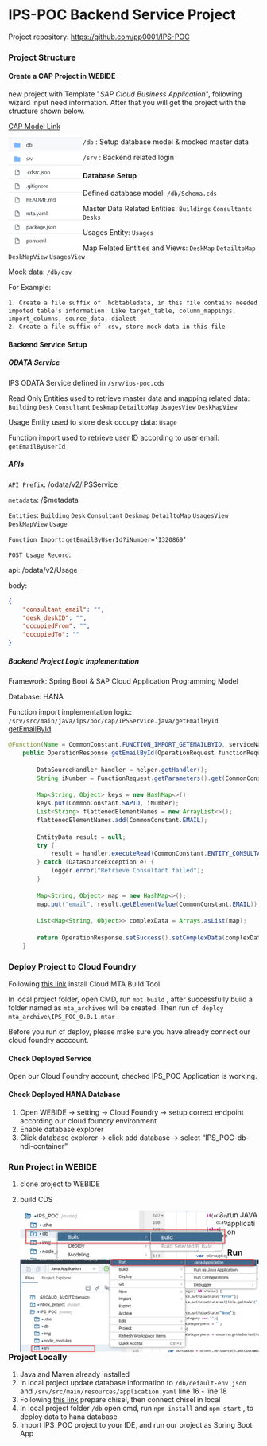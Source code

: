 # IPS-POC Backend Service Project

Project repository: https://github.com/pp0001/IPS-POC  

### Project Structure

#### Create a CAP Project in WEBIDE

new project with Template "*SAP Cloud Business Application*", following wizard input need information. After that you will get the project with the structure shown below. 

[CAP Model Link](https://cap.cloud.sap/docs/about/) 

<img src="./img/Project Structure.png" alt="Project Structure" align="Left" style="zoom:50%;" />

`/db` : Setup database model & mocked master data  

`/srv` : Backend related login  

#### Database Setup  

Defined database model: `/db/Schema.cds ` 

Master Data Related Entities: `Buildings` `Consultants` `Desks`   

Usages Entity: `Usages`  

Map Related Entities and Views: `DeskMap` `DetailtoMap` `DeskMapView` `UsagesView`   

Mock data: `/db/csv`  

For Example:   

	1. Create a file suffix of .hdbtabledata, in this file contains needed impoted table's information. Like target_table, column_mappings, import_columns, source_data, dialect  
 	2. Create a file suffix of .csv, store mock data in this file   

#### Backend Service Setup

##### ODATA Service  

IPS ODATA Service defined in `/srv/ips-poc.cds`   

Read Only Entities used to retrieve master data and mapping related data: `Building` `Desk` `Consultant` `Deskmap` `DetailtoMap` `UsagesView` `DeskMapView`   

Usage Entity used to store desk occupy data: `Usage`  

Function import used to retrieve user ID according to user email: `getEmailByUserId`    

##### APIs

`API Prefix`:  /odata/v2/IPSService

`metadata`: /$metadata  

`Entities`:  `Building` `Desk` `Consultant` `Deskmap` `DetailtoMap` `UsagesView` `DeskMapView` `Usage`  

`Function Import`:  `getEmailByUserId?iNumber=’I320869’`   

`POST Usage Record`: 

api: /odata/v2/Usage

body: 

```json
{
    "consultant_email": "",
    "desk_deskID": "",
    "occupiedFrom": "",
    "occupiedTo": ""
}
```

##### Backend Project Logic Implementation  

Framework: Spring Boot & SAP Cloud Application Programming Model  

Database: HANA  

Function import implementation logic: `/srv/src/main/java/ips/poc/cap/IPSService.java/getEmailById`  [getEmailById](https://github.com/pp0001/IPS-POC/blob/master/srv/src/main/java/ips/poc/cap/IPSService.java)    

```java
@Function(Name = CommonConstant.FUNCTION_IMPORT_GETEMAILBYID, serviceName = CommonConstant.SERVICE_NAME)
	public OperationResponse getEmailById(OperationRequest functionRequest, ExtensionHelper helper) {

		DataSourceHandler handler = helper.getHandler();
		String iNumber = FunctionRequest.getParameters().get(CommonConstant.INUMBER).toString();

		Map<String, Object> keys = new HashMap<>();
		keys.put(CommonConstant.SAPID, iNumber);
		List<String> flattenedElementNames = new ArrayList<>();
		flattenedElementNames.add(CommonConstant.EMAIL);

		EntityData result = null;
		try {
			result = handler.executeRead(CommonConstant.ENTITY_CONSULTANT, keys, flattenedElementNames);
		} catch (DatasourceException e) {
			logger.error("Retrieve Consultant failed");
		}
		
		Map<String, Object> map = new HashMap<>();
		map.put("email", result.getElementValue(CommonConstant.EMAIL));
		
		List<Map<String, Object>> complexData = Arrays.asList(map);
		
		return OperationResponse.setSuccess().setComplexData(complexData).response();
	}
```

### Deploy Project to Cloud Foundry

Following [this link](https://sap.github.io/cloud-mta-build-tool/download/) install Cloud MTA Build Tool  

In local project folder, open CMD, run `mbt build` , after successfully build a folder named as `mta_archives` will be created. Then run  `cf deploy mta_archive\IPS_POC_0.0.1.mtar` .   

Before you run cf deploy, please make sure you have already connect our cloud foundry acccount.

#### Check Deployed Service

Open our Cloud Foundry account, checked IPS_POC Application is working.

#### Check Deployed HANA Database

1. Open WEBIDE -> setting -> Cloud Foundry -> setup correct endpoint according our cloud foundry environment  
2. Enable database explorer  
3. Click database explorer -> click add database -> select “IPS_POC-db-hdi-container”    

### Run Project in WEBIDE

1. clone project to WEBIDE

2. build CDS 

   <img src="./img/Build CDS in WEBIDE.png" alt="Build CDS" align="Left" style="zoom:50%;"/>

3. run JAVA application

   <img src="./img/Run Jave Application in WEBIDE.png" alt="Run application" align="Left" style="zoom:50%;" />

### Run Project Locally

1. Java and Maven already installed  
2. In local project update database information to `/db/default-env.json` and `/srv/src/main/resources/application.yaml` line 16 - line 18  
3. Following [this link](https://github.infra.hana.ondemand.com/cloudfoundry/chisel) prepare chisel, then connect chisel in local
4. In local project folder `/db` open cmd, run `npm install` and `npm start` , to deploy data to hana database  
5. Import IPS_POC project to your IDE, and run our project as Spring Boot App  


